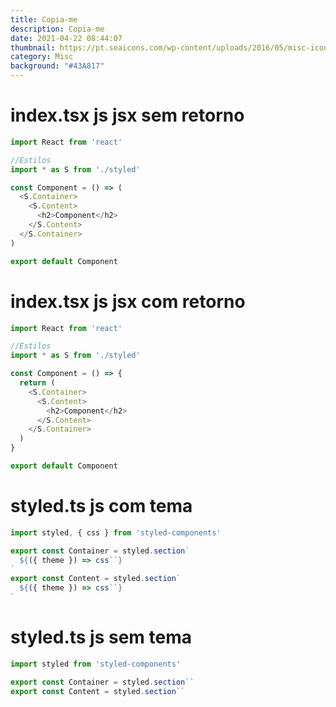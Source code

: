 ```yaml
---
title: Copia-me
description: Copia-me
date: 2021-04-22 08:44:07
thumbnail: https://pt.seaicons.com/wp-content/uploads/2016/05/misc-icon.png
category: Misc
background: "#43A817"
---
```

# index.tsx js jsx sem retorno

```javascript
import React from 'react'

//Estilos
import * as S from './styled'

const Component = () => (
  <S.Container>
    <S.Content>
      <h2>Component</h2>
    </S.Content>
  </S.Container>
)

export default Component
```

# index.tsx js jsx com retorno

```javascript
import React from 'react'

//Estilos
import * as S from './styled'

const Component = () => {
  return (
    <S.Container>
      <S.Content>
        <h2>Component</h2>
      </S.Content>
    </S.Container>
  )
}

export default Component
```

# styled.ts js com tema

```javascript
import styled, { css } from 'styled-components'

export const Container = styled.section`
  ${({ theme }) => css``}
`
export const Content = styled.section`
  ${({ theme }) => css``}
`
```

# styled.ts js sem tema

```javascript
import styled from 'styled-components'

export const Container = styled.section``
export const Content = styled.section``
```